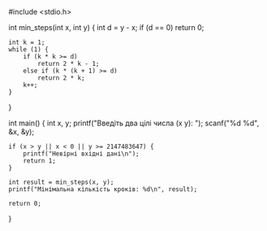 #include <stdio.h>

int min_steps(int x, int y) {
    int d = y - x;
    if (d == 0) return 0;

    int k = 1;
    while (1) {
        if (k * k >= d)
            return 2 * k - 1;
        else if (k * (k + 1) >= d)
            return 2 * k;
        k++;
    }
}

int main() {
    int x, y;
    printf("Введіть два цілі числа (x y): ");
    scanf("%d %d", &x, &y);

    if (x > y || x < 0 || y >= 2147483647) {
        printf("Невірні вхідні дані\n");
        return 1;
    }

    int result = min_steps(x, y);
    printf("Мінімальна кількість кроків: %d\n", result);

    return 0;
}
